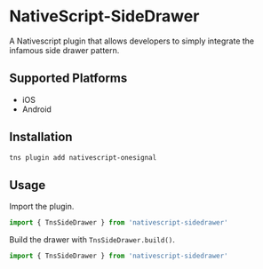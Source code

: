 # NativeScript-SideDrawer
A Nativescript plugin that allows developers to simply integrate the infamous side drawer pattern.

## Supported Platforms
- iOS
- Android

## Installation
```bash
tns plugin add nativescript-onesignal
```

## Usage
Import the plugin.
```typescript
import { TnsSideDrawer } from 'nativescript-sidedrawer'
```

Build the drawer with `TnsSideDrawer.build()`.
```typescript
import { TnsSideDrawer } from 'nativescript-sidedrawer'
```


